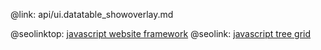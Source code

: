 @link: api/ui.datatable_showoverlay.md

@seolinktop: [javascript website framework](https://webix.com)
@seolink: [javascript tree grid](https://webix.com/widget/treetable/)